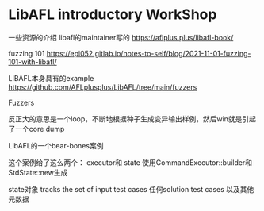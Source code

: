 # LibAFL introductory WorkShop

一些资源的介绍
libafl的maintainer写的
https://aflplus.plus/libafl-book/

fuzzing 101
https://epi052.gitlab.io/notes-to-self/blog/2021-11-01-fuzzing-101-with-libafl/

LIBAFL本身具有的example
https://github.com/AFLplusplus/LibAFL/tree/main/fuzzers

Fuzzers

反正大的意思是一个loop，不断地根据种子生成变异输出样例，然后win就是引起了一个core dump

LibAFL的一个bear-bones案例


这个案例给了这么两个： executor和 state
使用CommandExecutor::builder和StdState::new生成

state对象 tracks the set of input test cases
任何solution test cases
以及其他元数据

